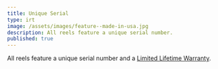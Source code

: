 ```yaml
---
title: Unique Serial
type: irt
image: /assets/images/feature--made-in-usa.jpg
description: All reels feature a unique serial number.
published: true
---
```


All reels feature a unique serial number and a [Limited Lifetime Warranty](/info/support/warranty/).
